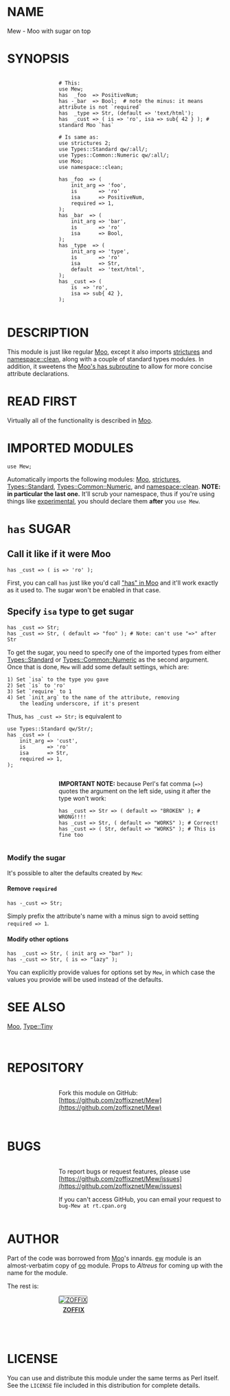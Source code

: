 # NAME

Mew - Moo with sugar on top

# SYNOPSIS

<div>
    <div style="display: table; height: 91px; background: url(http://zoffix.com/CPAN/Dist-Zilla-Plugin-Pod-Spiffy/icons/section-code.png) no-repeat left; padding-left: 120px;" ><div style="display: table-cell; vertical-align: middle;">
</div>

    # This:
    use Mew;
    has  _foo  => PositiveNum;
    has -_bar  => Bool;  # note the minus: it means attribute is not `required`
    has  _type => Str, (default => 'text/html');
    has  _cust => ( is => 'ro', isa => sub{ 42 } ); # standard Moo `has`

    # Is same as:
    use strictures 2;
    use Types::Standard qw/:all/;
    use Types::Common::Numeric qw/:all/;
    use Moo;
    use namespace::clean;

    has _foo  => (
        init_arg => 'foo',
        is       => 'ro'
        isa      => PositiveNum,
        required => 1,
    );
    has _bar  => (
        init_arg => 'bar',
        is       => 'ro'
        isa      => Bool,
    );
    has _type  => (
        init_arg => 'type',
        is       => 'ro'
        isa      => Str,
        default  => 'text/html',
    );
    has _cust => (
        is  => 'ro',
        isa => sub{ 42 },
    );

<div>
    </div></div>
</div>

# DESCRIPTION

This module is just like regular [Moo](https://metacpan.org/pod/Moo), except it also imports
[strictures](https://metacpan.org/pod/strictures) and [namespace::clean](https://metacpan.org/pod/namespace::clean), along with
a couple of standard types modules. In addition, it sweetens the
[Moo's has subroutine](https://metacpan.org/pod/Moo#has) to allow for more concise attribute
declarations.

# READ FIRST

Virtually all of the functionality is described in [Moo](https://metacpan.org/pod/Moo).

# IMPORTED MODULES

    use Mew;

Automatically imports the following modules: [Moo](https://metacpan.org/pod/Moo), [strictures](https://metacpan.org/pod/strictures),
[Types::Standard](https://metacpan.org/pod/Types::Standard), [Types::Common::Numeric](https://metacpan.org/pod/Types::Common::Numeric),
and [namespace::clean](https://metacpan.org/pod/namespace::clean). **NOTE: in particular the last one.** It'll scrub
your namespace, thus if you're using things like [experimental](https://metacpan.org/pod/experimental), you should
declare them **after** you `use Mew`.

# `has` SUGAR

## Call it like if it were Moo

    has _cust => ( is => 'ro' );

First, you can call `has` just like you'd call ["has" in Moo](https://metacpan.org/pod/Moo#has) and it'll work
exactly as it used to. The sugar won't be enabled in that case.

## Specify `isa` type to get sugar

    has _cust => Str;
    has _cust => Str, ( default => "foo" ); # Note: can't use "=>" after Str

To get the sugar, you need to specify one of the imported types from either
[Types::Standard](https://metacpan.org/pod/Types::Standard) or [Types::Common::Numeric](https://metacpan.org/pod/Types::Common::Numeric) as the second argument. Once
that is done, `Mew` will add some default settings, which are:

    1) Set `isa` to the type you gave
    2) Set `is` to 'ro'
    3) Set `require` to 1
    4) Set `init_arg` to the name of the attribute, removing
        the leading underscore, if it's present

Thus, `has _cust => Str;` is equivalent to

    use Types::Standard qw/Str/;
    has _cust => (
        init_arg => 'cust',
        is       => 'ro'
        isa      => Str,
        required => 1,
    );

<div>
    <div style="display: table; height: 91px; background: url(http://zoffix.com/CPAN/Dist-Zilla-Plugin-Pod-Spiffy/icons/section-warning.png) no-repeat left; padding-left: 120px;" ><div style="display: table-cell; vertical-align: middle;">
</div>

**IMPORTANT NOTE:** because Perl's fat comma (`=>`) quotes the argument
on the left side, using it after the type won't work:

    has _cust => Str => ( default => "BROKEN" ); # WRONG!!!!
    has _cust => Str, ( default => "WORKS" ); # Correct!
    has _cust => ( Str, default => "WORKS" ); # This is fine too

<div>
    </div></div>
</div>

### Modify the sugar

It's possible to alter the defaults created by `Mew`:

#### Remove `required`

    has -_cust => Str;

Simply prefix the attribute's name with a minus sign to avoid setting
`required => 1`.

#### Modify other options

    has  _cust => Str, ( init arg => "bar" );
    has -_cust => Str, ( is => "lazy" );

You can explicitly provide values for options set by `Mew`, in which case
the values you provide will be used instead of the defaults.

# SEE ALSO

[Moo](https://metacpan.org/pod/Moo), [Type::Tiny](https://metacpan.org/pod/Type::Tiny)

<div>
    <div style="background: url(http://zoffix.com/CPAN/Dist-Zilla-Plugin-Pod-Spiffy/icons/hr.png);height: 18px;"></div>
</div>

# REPOSITORY

<div>
    <div style="display: table; height: 91px; background: url(http://zoffix.com/CPAN/Dist-Zilla-Plugin-Pod-Spiffy/icons/section-github.png) no-repeat left; padding-left: 120px;" ><div style="display: table-cell; vertical-align: middle;">
</div>

Fork this module on GitHub:
[https://github.com/zoffixznet/Mew](https://github.com/zoffixznet/Mew)

<div>
    </div></div>
</div>

# BUGS

<div>
    <div style="display: table; height: 91px; background: url(http://zoffix.com/CPAN/Dist-Zilla-Plugin-Pod-Spiffy/icons/section-bugs.png) no-repeat left; padding-left: 120px;" ><div style="display: table-cell; vertical-align: middle;">
</div>

To report bugs or request features, please use
[https://github.com/zoffixznet/Mew/issues](https://github.com/zoffixznet/Mew/issues)

If you can't access GitHub, you can email your request
to `bug-Mew at rt.cpan.org`

<div>
    </div></div>
</div>

# AUTHOR

Part of the code was borrowed from [Moo](https://metacpan.org/pod/Moo)'s innards. [ew](https://metacpan.org/pod/ew) module is an
almost-verbatim copy of [oo](https://metacpan.org/pod/oo) module. Props to _Altreus_ for coming up with
the name for the module.

The rest is:

<div>
    <div style="display: table; height: 91px; background: url(http://zoffix.com/CPAN/Dist-Zilla-Plugin-Pod-Spiffy/icons/section-author.png) no-repeat left; padding-left: 120px;" ><div style="display: table-cell; vertical-align: middle;">
</div>

<div>
    <span style="display: inline-block; text-align: center;"> <a href="http://metacpan.org/author/ZOFFIX"> <img src="http://www.gravatar.com/avatar/328e658ab6b08dfb5c106266a4a5d065?d=http%3A%2F%2Fwww.gravatar.com%2Favatar%2F627d83ef9879f31bdabf448e666a32d5" alt="ZOFFIX" style="display: block; margin: 0 3px 5px 0!important; border: 1px solid #666; border-radius: 3px; "> <span style="color: #333; font-weight: bold;">ZOFFIX</span> </a> </span>
</div>

<div>
    </div></div>
</div>

# LICENSE

You can use and distribute this module under the same terms as Perl itself.
See the `LICENSE` file included in this distribution for complete
details.
